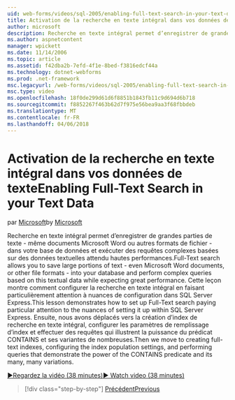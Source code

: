 ```yaml
---
uid: web-forms/videos/sql-2005/enabling-full-text-search-in-your-text-data
title: Activation de la recherche en texte intégral dans vos données de texte | Documents Microsoft
author: microsoft
description: Recherche en texte intégral permet d’enregistrer de grandes parties de texte - même documents Microsoft Word ou autres formats de fichier - dans votre base de données et effectuer qu. complexes...
ms.author: aspnetcontent
manager: wpickett
ms.date: 11/14/2006
ms.topic: article
ms.assetid: f42dba2b-7efd-4f1e-8bed-f3816edcf44a
ms.technology: dotnet-webforms
ms.prod: .net-framework
msc.legacyurl: /web-forms/videos/sql-2005/enabling-full-text-search-in-your-text-data
msc.type: video
ms.openlocfilehash: 18f0de299d61d6f8851b1843fb11c9d694d6b718
ms.sourcegitcommit: f8852267f463b62d7f975e56bea9aa3f68fbbdeb
ms.translationtype: MT
ms.contentlocale: fr-FR
ms.lasthandoff: 04/06/2018
---
```

<a name="enabling-full-text-search-in-your-text-data"></a><span data-ttu-id="dad68-103">Activation de la recherche en texte intégral dans vos données de texte</span><span class="sxs-lookup"><span data-stu-id="dad68-103">Enabling Full-Text Search in your Text Data</span></span>
====================
<span data-ttu-id="dad68-104">par [Microsoft](https://github.com/microsoft)</span><span class="sxs-lookup"><span data-stu-id="dad68-104">by [Microsoft](https://github.com/microsoft)</span></span>

<span data-ttu-id="dad68-105">Recherche en texte intégral permet d’enregistrer de grandes parties de texte - même documents Microsoft Word ou autres formats de fichier - dans votre base de données et exécuter des requêtes complexes basées sur des données textuelles attendu hautes performances.</span><span class="sxs-lookup"><span data-stu-id="dad68-105">Full-Text search allows you to save large portions of text - even Microsoft Word documents, or other file formats - into your database and perform complex queries based on this textual data while expecting great performance.</span></span> <span data-ttu-id="dad68-106">Cette leçon montre comment configurer la recherche en texte intégral en faisant particulièrement attention à nuances de configuration dans SQL Server Express.</span><span class="sxs-lookup"><span data-stu-id="dad68-106">This lesson demonstrates how to set up Full-Text search paying particular attention to the nuances of setting it up within SQL Server Express.</span></span> <span data-ttu-id="dad68-107">Ensuite, nous avons déplacés vers la création d’index de recherche en texte intégral, configurer les paramètres de remplissage d’index et effectuer des requêtes qui illustrent la puissance du prédicat CONTAINS et ses variantes de nombreuses.</span><span class="sxs-lookup"><span data-stu-id="dad68-107">Then we move to creating full-text indexes, configuring the index population settings, and performing queries that demonstrate the power of the CONTAINS predicate and its many, many variations.</span></span>

[<span data-ttu-id="dad68-108">&#9654;Regardez la vidéo (38 minutes)</span><span class="sxs-lookup"><span data-stu-id="dad68-108">&#9654; Watch video (38 minutes)</span></span>](https://channel9.msdn.com/Blogs/ASP-NET-Site-Videos/enabling-full-text-search-in-your-text-data)

> [!div class="step-by-step"]
> [<span data-ttu-id="dad68-109">Précédent</span><span class="sxs-lookup"><span data-stu-id="dad68-109">Previous</span></span>](creating-and-using-stored-procedures.md)
